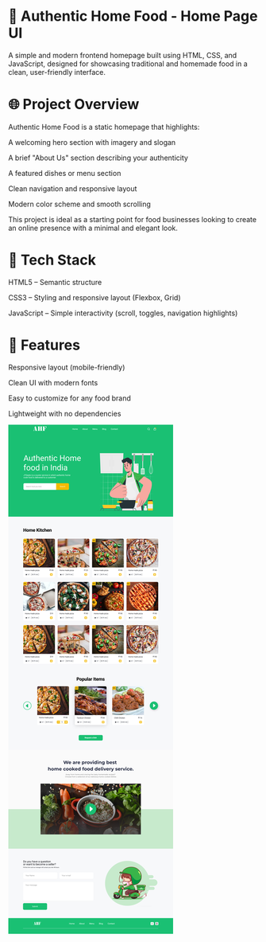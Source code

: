 # 🍲 Authentic Home Food - Home Page UI

A simple and modern frontend homepage built using HTML, CSS, and JavaScript, designed for showcasing traditional and homemade food in a clean, user-friendly interface.

# 🌐 Project Overview

Authentic Home Food is a static homepage that highlights:

A welcoming hero section with imagery and slogan

A brief "About Us" section describing your authenticity

A featured dishes or menu section

Clean navigation and responsive layout

Modern color scheme and smooth scrolling

This project is ideal as a starting point for food businesses looking to create an online presence with a minimal and elegant look.

# 🔧 Tech Stack

HTML5 – Semantic structure

CSS3 – Styling and responsive layout (Flexbox, Grid)

JavaScript – Simple interactivity (scroll, toggles, navigation highlights)

# 🌟 Features

Responsive layout (mobile-friendly)

Clean UI with modern fonts

Easy to customize for any food brand

Lightweight with no dependencies



![Homepage Preview](assets/HomePage.PNG)

